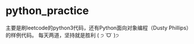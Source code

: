 # python_practice
主要是刷leetcode的python3代码，还有Python面向对象编程（Dusty Phillips）的样例代码。
每天两道，坚持就是胜利 ( ੭ ˙ᗜ˙ )੭

